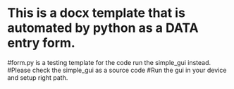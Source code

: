 # This is a docx template that is automated by python as a DATA entry form.
#form.py is a testing template for the code run the simple_gui instead.
#Please check the simple_gui as a source code
#Run the gui in your device and setup right path.
